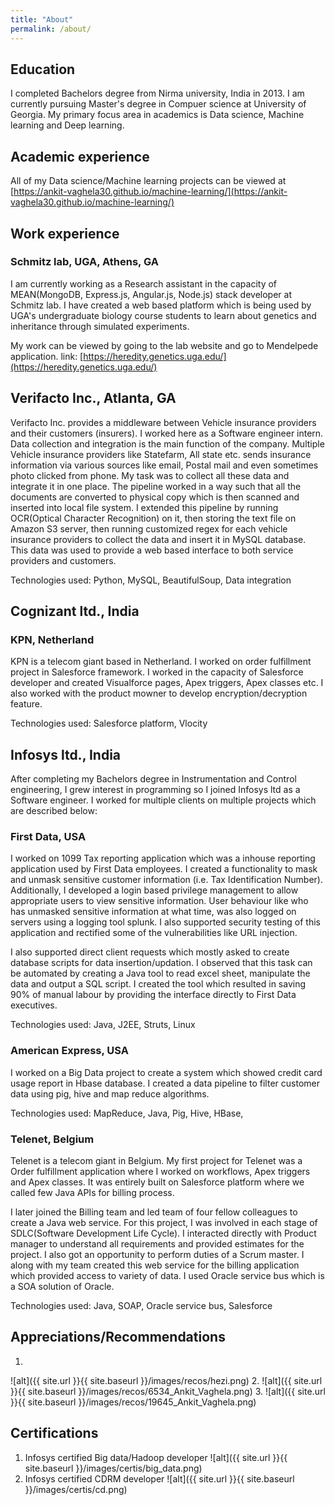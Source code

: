 ```yaml
---
title: "About"
permalink: /about/
---
```


## Education

I completed Bachelors degree from Nirma university, India in 2013. I am currently pursuing Master's degree in Compuer science at University of Georgia. My primary focus area in academics is Data science, Machine learning and Deep learning.

## Academic experience

All of my Data science/Machine learning projects can be viewed at [https://ankit-vaghela30.github.io/machine-learning/](https://ankit-vaghela30.github.io/machine-learning/)

## Work experience

### Schmitz lab, UGA, Athens, GA

I am currently working as a Research assistant in the capacity of MEAN(MongoDB, Express.js, Angular.js, Node.js) stack developer at Schmitz lab. I have created a web based platform which is being used by UGA's undergraduate biology course students to learn about genetics and inheritance through simulated experiments.

My work can be viewed by going to the lab website and go to Mendelpede application.
link: [https://heredity.genetics.uga.edu/](https://heredity.genetics.uga.edu/)

## Verifacto Inc., Atlanta, GA

Verifacto Inc. provides a middleware between Vehicle insurance providers and their customers (insurers). I worked here as a Software engineer intern. Data collection and integration is the main function of the company. Multiple Vehicle insurance providers like Statefarm, All state etc. sends insurance information via various sources like email, Postal mail and even sometimes photo clicked from phone. My task was to collect all these data and integrate it in one place. The pipeline worked in a way such that all the documents are converted to physical copy which is then scanned and inserted into local file system. I extended this pipeline by running OCR(Optical Character Recognition) on it, then storing the text file on Amazon S3 server, then running customized regex for each vehicle insurance providers to collect the data and insert it in MySQL database. This data was used to provide a web based interface to both service providers and customers. 

Technologies used: Python, MySQL, BeautifulSoup, Data integration

## Cognizant ltd., India

### KPN, Netherland

KPN is a telecom giant based in Netherland. I worked on order fulfillment project in Salesforce framework. I worked in the capacity of Salesforce developer and created Visualforce pages, Apex triggers, Apex classes etc. I also worked with the product mowner to develop encryption/decryption feature.

Technologies used: Salesforce platform, Vlocity

## Infosys ltd., India

After completing my Bachelors degree in Instrumentation and Control engineering, I grew interest in programming so I joined Infosys ltd as a Software engineer. I worked for multiple clients on multiple projects which are described below:

### First Data, USA

I worked on 1099 Tax reporting application which was a inhouse reporting application used by First Data employees. I created a functionality to mask and unmask sensitive customer information (i.e. Tax Identification Number). Additionally, I developed a login based privilege management to allow appropriate users to view sensitive information. User behaviour like who has unmasked sensitive information at what time, was also logged on servers using a logging tool splunk. I also supported security testing of this application and rectified some of the vulnerabilities like URL injection.

I also supported direct client requests which mostly asked to create database scripts for data insertion/updation. I observed that this task can be automated by creating a Java tool to read excel sheet, manipulate the data and output a SQL script. I created the tool which resulted in saving 90% of manual labour by providing the interface directly to First Data executives. 

Technologies used: Java, J2EE, Struts, Linux

### American Express, USA

I worked on a Big Data project to create a system which showed credit card usage report in Hbase database. I created a data pipeline to filter customer data using pig, hive and map reduce algorithms.

Technologies used: MapReduce, Java, Pig, Hive, HBase, 

### Telenet, Belgium

Telenet is a telecom giant in Belgium. My first project for Telenet was a Order fulfillment application where I worked on workflows, Apex triggers and Apex classes. It was entirely built on Salesforce platform where we called few Java APIs for billing process.

I later joined the Billing team and led team of four fellow colleagues to create a Java web service. For this project, I was involved in each stage of SDLC(Software Development Life Cycle). I interacted directly with Product manager to understand all requirements and provided estimates for the project. I also got an opportunity to perform duties of a Scrum master. I along with my team created this web service for the billing application which provided access to variety of data. I used Oracle service bus which is a SOA solution of Oracle.

Technologies used: Java, SOAP, Oracle service bus, Salesforce

## Appreciations/Recommendations
1. 
![alt]({{ site.url }}{{ site.baseurl }}/images/recos/hezi.png)
2. 
![alt]({{ site.url }}{{ site.baseurl }}/images/recos/6534_Ankit_Vaghela.png)
3. 
![alt]({{ site.url }}{{ site.baseurl }}/images/recos/19645_Ankit_Vaghela.png)

## Certifications
1. Infosys certified Big data/Hadoop developer
![alt]({{ site.url }}{{ site.baseurl }}/images/certis/big_data.png)
2. Infosys certified CDRM developer
![alt]({{ site.url }}{{ site.baseurl }}/images/certis/cd.png)
